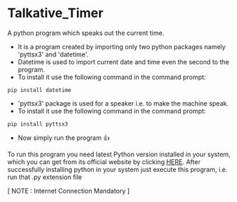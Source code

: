 # Talkative_Timer

A python program which speaks out the current time.

- It is a program created by importing only two python packages namely 'pyttsx3' and 'datetime'. 
- Datetime is used to import current date and time even the second to the program.
- To install it use the following command in the command prompt:

```
pip install datetime
```

- 'pyttsx3' package is used for a speaker i.e. to make the machine speak.
- To install it use the following command in the command prompt:

```
pip install pyttsx3
```

- Now simply run the program 👍

To run this program you need latest Python version installed in your system, which you can get from its official website by clicking [HERE](https://www.python.org/downloads/release/python-386/). 
After successfully installing python in your system just execute this program, i.e. run that .py extension file

[ NOTE : Internet Connection Mandatory ]
